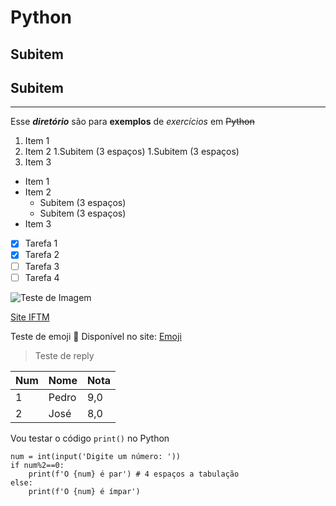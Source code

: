 # Python
## Subitem
## Subitem
****
 Esse __*diretório*__ são para **exemplos** de *exercícios* em ~~Python~~
 
 1. Item 1
 1. Item 2
    1.Subitem (3 espaços)
    1.Subitem (3 espaços)
 1. Item 3
 
 * Item 1
 * Item 2
    * Subitem (3 espaços)
    * Subitem (3 espaços)
 * Item 3
 
 - [x] Tarefa 1
 - [x] Tarefa 2
 - [ ] Tarefa 3
 - [ ] Tarefa 4

![Teste de Imagem](https://education.github.com/assets/200x200-community-4dd3c55e136c5150a355e7121f041b3665d1ed7bdbbda17d39ce28a1ac71af7f.png)

[Site IFTM](www.iftm.edu.br)

Teste de emoji :rofl: Disponível no site: [Emoji](https://github.com/ikatyang/emoji-cheat-sheet)


> Teste de reply

Num | Nome | Nota
--- | --- | ---
1 | Pedro | 9,0
2 | José | 8,0



Vou testar o código `print()` no Python

```
num = int(input('Digite um número: '))
if num%2==0:
    print(f'O {num} é par') # 4 espaços a tabulação
else:
    print(f'O {num} é ímpar')

```
